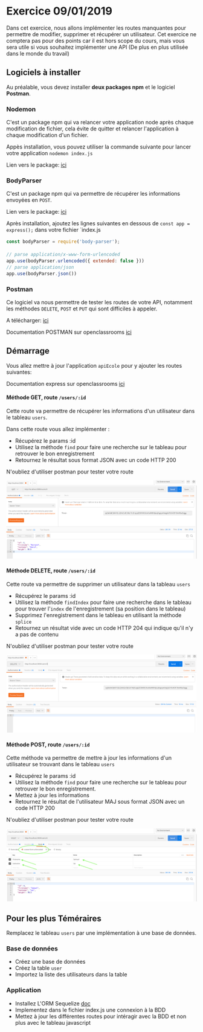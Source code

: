 # Exercice 09/01/2019
 
 Dans cet exercice, nous allons implémenter les routes manquantes pour permettre de modifier, supprimer et récupérer un utilisateur.
 Cet exercice ne comptera pas pour des points car il est hors scope du cours, mais vous sera utile si vous souhaitez implémenter une API (De plus en plus utilisée dans le monde du travail)
 
 
## Logiciels à installer

Au préalable, vous devez installer **deux packages npm** et le logiciel **Postman**.
 

 ### Nodemon
 C'est un package npm qui va relancer votre application node après chaque modification de fichier, cela évite de quitter et relancer l'application à chaque modification d'un fichier.
 
 Appès installation, vous pouvez utiliser la commande suivante pour lancer votre application `nodemon index.js`
 
  
Lien vers le package:  [ici](https://www.npmjs.com/package/nodemon)
  
 ### BodyParser
 C'est un package npm qui va permettre de récupérer les informations envoyées en `POST`.
  
Lien vers le package:  [ici](https://www.npmjs.com/package/body-parser)

Après installation, ajoutez les lignes suivantes en dessous de `const app = express();` dans votre fichier `index.js
```javascript
const bodyParser = require('body-parser');

// parse application/x-www-form-urlencoded
app.use(bodyParser.urlencoded({ extended: false }))
// parse application/json
app.use(bodyParser.json())
```
  
  
 ### Postman
 Ce logiciel va nous permettre de tester les routes de votre API, notamment les méthodes `DELETE`, `POST` et `PUT` qui sont difficiles à appeler.
 
 A télécharger: [ici](https://www.getpostman.com/) 
 
 Documentation POSTMAN sur openclassrooms [ici](https://openclassrooms.com/fr/courses/4668056-construisez-des-microservices/5123020-testez-votre-api-grace-a-postman)



## Démarrage

Vous allez mettre à jour l'application `apiEcole` pour y ajouter les routes suivantes:

Documentation express sur openclassrooms [ici](https://openclassrooms.com/fr/courses/1056721-des-applications-ultra-rapides-avec-node-js/1057503-le-framework-express-js)


#### Méthode GET, route `/users/:id`
Cette route va permettre de récupérer les informations d'un utilisateur dans le tableau `users`.

Dans cette route vous allez implémenter : 

 - Récupérez le params :id
 - Utilisez la méthode `find` pour faire une recherche sur le tableau pour retrouver le bon enregistrement
 - Retournez le résultat sous format JSON avec un code HTTP 200

N'oubliez d'utiliser postman pour tester votre route

![Postman image get user](/documentation/exo/imgs/1.png)


#### Méthode DELETE, route `/users/:id`
Cette route va permettre de supprimer un utilisateur dans la tableau `users`

 - Récupérez le params :id
 - Utilisez la méthode `findIndex` pour faire une recherche dans le tableau pour trouver l'`index` de l'enregistrement (sa position dans le tableau)
 - Supprimez l'enregistrement dans le tableau en utilisant la méthode `splice`
 - Retournez un résultat vide avec un code HTTP 204 qui indique qu'il n'y a pas de contenu

N'oubliez d'utiliser postman pour tester votre route

![Postman image delete user](/documentation/exo/imgs/2.png)


#### Méthode POST, route `/users/:id`
Cette méthode va permettre de mettre à jour les informations d'un utilisateur se trouvant dans le tableau `users`

- Récupérez le params :id
- Utilisez la méthode `find` pour faire une recherche sur le tableau pour retrouver le bon enregistrement.
- Mettez à jour les informations
- Retournez le résultat de l'utilisateur MAJ sous format JSON avec un code HTTP 200

N'oubliez d'utiliser postman pour tester votre route

![Postman image delete user](/documentation/exo/imgs/3.png)




## Pour les plus Téméraires

Remplacez le tableau `users` par une implémentation à une base de données.

### Base de données
- Créez une base de données
- Créez la table `user`
- Importez la liste des utilisateurs dans la table


### Application

- Installez L'ORM Sequelize  [doc](http://docs.sequelizejs.com/)
- Implementez dans le fichier index.js une connexion à la BDD
- Mettez à jour les différentes routes pour intéragir avec la BDD et non plus avec le tableau javascript










